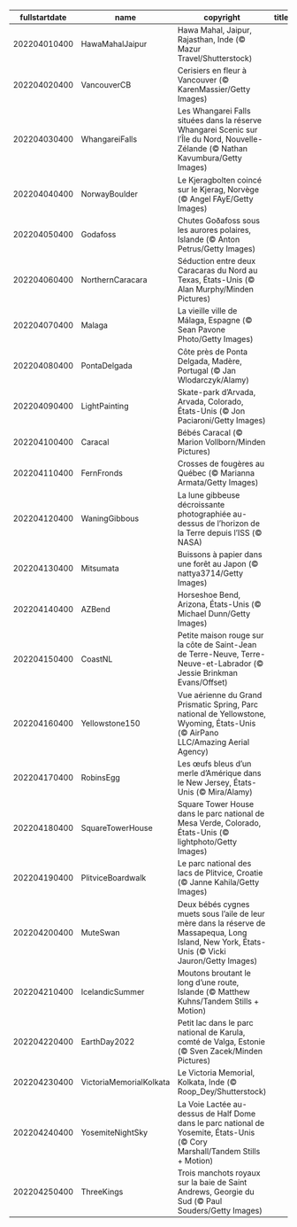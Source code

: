 |fullstartdate|name|copyright|title|image|
|--|--|--|--|--|
202204010400|HawaMahalJaipur|Hawa Mahal, Jaipur, Rajasthan, Inde (© Mazur Travel/Shutterstock)||![](/fr-CA/2022/04/202204010400HawaMahalJaipur.jpg)|
202204020400|VancouverCB|Cerisiers en fleur à Vancouver (© KarenMassier/Getty Images)||![](/fr-CA/2022/04/202204020400VancouverCB.jpg)|
202204030400|WhangareiFalls|Les Whangarei Falls situées dans la réserve Whangarei Scenic sur l’Île du Nord, Nouvelle-Zélande (© Nathan Kavumbura/Getty Images)||![](/fr-CA/2022/04/202204030400WhangareiFalls.jpg)|
202204040400|NorwayBoulder|Le Kjeragbolten coincé sur le Kjerag, Norvège (© Angel FAyE/Getty Images)||![](/fr-CA/2022/04/202204040400NorwayBoulder.jpg)|
202204050400|Godafoss|Chutes Goðafoss sous les aurores polaires, Islande (© Anton Petrus/Getty Images)||![](/fr-CA/2022/04/202204050400Godafoss.jpg)|
202204060400|NorthernCaracara|Séduction entre deux Caracaras du Nord au Texas, États-Unis (© Alan Murphy/Minden Pictures)||![](/fr-CA/2022/04/202204060400NorthernCaracara.jpg)|
202204070400|Malaga|La vieille ville de Málaga, Espagne (© Sean Pavone Photo/Getty Images)||![](/fr-CA/2022/04/202204070400Malaga.jpg)|
202204080400|PontaDelgada|Côte près de Ponta Delgada, Madère, Portugal (© Jan Wlodarczyk/Alamy)||![](/fr-CA/2022/04/202204080400PontaDelgada.jpg)|
202204090400|LightPainting|Skate-park d’Arvada, Arvada, Colorado, États-Unis (© Jon Paciaroni/Getty Images)||![](/fr-CA/2022/04/202204090400LightPainting.jpg)|
202204100400|Caracal|Bébés Caracal (© Marion Vollborn/Minden Pictures)||![](/fr-CA/2022/04/202204100400Caracal.jpg)|
202204110400|FernFronds|Crosses de fougères au Québec (© Marianna Armata/Getty Images)||![](/fr-CA/2022/04/202204110400FernFronds.jpg)|
202204120400|WaningGibbous|La lune gibbeuse décroissante photographiée au-dessus de l’horizon de la Terre depuis l’ISS (© NASA)||![](/fr-CA/2022/04/202204120400WaningGibbous.jpg)|
202204130400|Mitsumata|Buissons à papier dans une forêt au Japon (© nattya3714/Getty Images)||![](/fr-CA/2022/04/202204130400Mitsumata.jpg)|
202204140400|AZBend|Horseshoe Bend, Arizona, États-Unis (© Michael Dunn/Getty Images)||![](/fr-CA/2022/04/202204140400AZBend.jpg)|
202204150400|CoastNL|Petite maison rouge sur la côte de Saint-Jean de Terre-Neuve, Terre-Neuve-et-Labrador (© Jessie Brinkman Evans/Offset)||![](/fr-CA/2022/04/202204150400CoastNL.jpg)|
202204160400|Yellowstone150|Vue aérienne du Grand Prismatic Spring, Parc national de Yellowstone, Wyoming, États-Unis (© AirPano LLC/Amazing Aerial Agency)||![](/fr-CA/2022/04/202204160400Yellowstone150.jpg)|
202204170400|RobinsEgg|Les œufs bleus d’un merle d’Amérique dans le New Jersey, États-Unis (© Mira/Alamy)||![](/fr-CA/2022/04/202204170400RobinsEgg.jpg)|
202204180400|SquareTowerHouse|Square Tower House dans le parc national de Mesa Verde, Colorado, États-Unis (© lightphoto/Getty Images)||![](/fr-CA/2022/04/202204180400SquareTowerHouse.jpg)|
202204190400|PlitviceBoardwalk|Le parc national des lacs de Plitvice, Croatie (© Janne Kahila/Getty Images)||![](/fr-CA/2022/04/202204190400PlitviceBoardwalk.jpg)|
202204200400|MuteSwan|Deux bébés cygnes muets sous l’aile de leur mère dans la réserve de Massapequa, Long Island, New York, États-Unis (© Vicki Jauron/Getty Images)||![](/fr-CA/2022/04/202204200400MuteSwan.jpg)|
202204210400|IcelandicSummer|Moutons broutant le long d’une route, Islande (© Matthew Kuhns/Tandem Stills + Motion)||![](/fr-CA/2022/04/202204210400IcelandicSummer.jpg)|
202204220400|EarthDay2022|Petit lac dans le parc national de Karula, comté de Valga, Estonie (© Sven Zacek/Minden Pictures)||![](/fr-CA/2022/04/202204220400EarthDay2022.jpg)|
202204230400|VictoriaMemorialKolkata|Le Victoria Memorial, Kolkata, Inde (© Roop_Dey/Shutterstock)||![](/fr-CA/2022/04/202204230400VictoriaMemorialKolkata.jpg)|
202204240400|YosemiteNightSky|La Voie Lactée au-dessus de Half Dome dans le parc national de Yosemite, États-Unis (© Cory Marshall/Tandem Stills + Motion)||![](/fr-CA/2022/04/202204240400YosemiteNightSky.jpg)|
202204250400|ThreeKings|Trois manchots royaux sur la baie de Saint Andrews, Georgie du Sud (© Paul Souders/Getty Images)||![](/fr-CA/2022/04/202204250400ThreeKings.jpg)|
